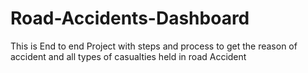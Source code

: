 # Road-Accidents-Dashboard
This is End to end Project with steps and process to get the reason of accident and all types of casualties held in road Accident
